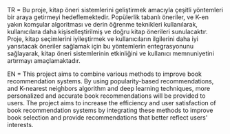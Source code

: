 TR = Bu proje, kitap öneri sistemlerini geliştirmek amacıyla çeşitli yöntemleri bir araya getirmeyi hedeflemektedir. Popülerlik tabanlı öneriler, ve K-en yakın komşular algoritması ve derin öğrenme teknikleri kullanılarak, kullanıcılara daha kişiselleştirilmiş ve doğru kitap önerileri sunulacaktır. Proje, kitap seçimlerini iyileştirmek ve kullanıcıların ilgilerini daha iyi yansıtacak öneriler sağlamak için bu yöntemlerin entegrasyonunu sağlayarak, kitap öneri sistemlerinin etkinliğini ve kullanıcı memnuniyetini artırmayı amaçlamaktadır.

EN = This project aims to combine various methods to improve book recommendation systems. By using popularity-based recommendations, and K-nearest neighbors algorithm and deep learning techniques, more personalized and accurate book recommendations will be provided to users. The project aims to increase the efficiency and user satisfaction of book recommendation systems by integrating these methods to improve book selection and provide recommendations that better reflect users' interests.
